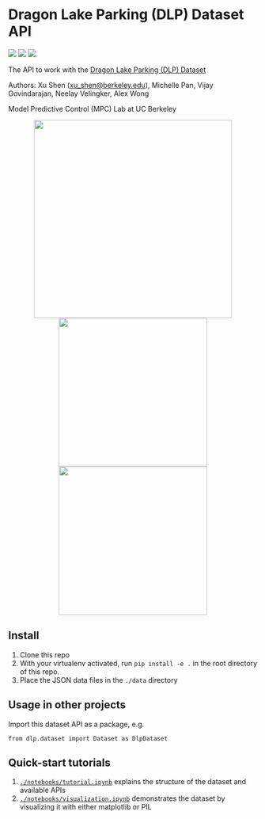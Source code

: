 # Dragon Lake Parking (DLP) Dataset API
![](https://img.shields.io/github/stars/MPC-Berkeley/dlp-dataset)
![](https://img.shields.io/github/license/MPC-Berkeley/dlp-dataset)
![](https://img.shields.io/badge/language-python-blue)

The API to work with the [Dragon Lake Parking (DLP) Dataset](https://sites.google.com/berkeley.edu/dlp-dataset)

Authors: Xu Shen (xu_shen@berkeley.edu), Michelle Pan, Vijay Govindarajan, Neelay Velingker, Alex Wong

Model Predictive Control (MPC) Lab at UC Berkeley

<div align=center>
<img height="400" src="https://github.com/MPC-Berkeley/dlp-dataset/blob/main/docs/dlp_vis.png"/>
<img height="300" src="https://github.com/MPC-Berkeley/dlp-dataset/blob/main/docs/dlp_semantic.png"/>  <img height="300" src="https://github.com/MPC-Berkeley/dlp-dataset/blob/main/docs/inst_centric.png"/>
</div>

## Install

1. Clone this repo
2. With your virtualenv activated, run `pip install -e .` in the root directory of this repo.
3. Place the JSON data files in the `./data` directory

## Usage in other projects

Import this dataset API as a package, e.g.

```
from dlp.dataset import Dataset as DlpDataset
```

## Quick-start tutorials

1. [`./notebooks/tutorial.ipynb`](https://github.com/MPC-Berkeley/dlp-dataset/blob/main/notebooks/tutorial.ipynb) explains the structure of the dataset and available APIs
2. [`./notebooks/visualization.ipynb`](https://github.com/MPC-Berkeley/dlp-dataset/blob/main/notebooks/visualization.ipynb) demonstrates the dataset by visualizing it with either matplotlib or PIL

